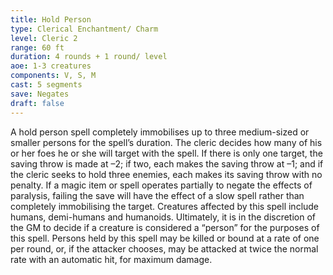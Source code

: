 ```yaml
---
title: Hold Person
type: Clerical Enchantment/ Charm
level: Cleric 2
range: 60 ft
duration: 4 rounds + 1 round/ level
aoe: 1-3 creatures
components: V, S, M
cast: 5 segments
save: Negates
draft: false
---
```


A hold person spell completely immobilises up to three medium-sized or smaller persons for the spell’s duration. The cleric decides how many of his or her foes he or she will target with the spell. If there is only one target, the saving throw is made at –2; if two, each makes the saving throw at –1; and if the cleric seeks to hold three enemies, each makes its saving throw with no penalty. If a magic item or spell operates partially to negate the effects of paralysis, failing the save will have the effect of a slow spell rather than completely immobilising the target. Creatures affected by this spell include humans, demi-humans and humanoids. Ultimately, it is in the discretion of the GM to decide if a creature is considered a “person” for the purposes of this spell. Persons held by this spell may be killed or bound at a rate of one per round, or, if the attacker chooses, may be attacked at twice the normal rate with an automatic hit, for maximum damage.
